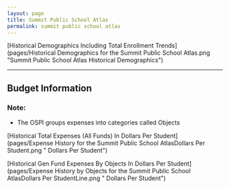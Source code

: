 ```yaml
---
layout: page
title: Summit Public School Atlas
permalink: summit public school atlas
---
```



[Historical Demographics Including Total Enrollment Trends](pages/Historical Demographics for the Summit Public School Atlas.png "Summit Public School Atlas Historical Demographics")

___

## Budget Information
### Note:
- The OSPI groups expenses into categories called Objects

[Historical Total Expenses (All Funds) In Dollars Per Student](pages/Expense History for the Summit Public School AtlasDollars Per Student.png " Dollars Per Student")

[Historical Gen Fund Expenses By Objects In Dollars Per Student](pages/Expense History by Objects for the Summit Public School AtlasDollars Per StudentLine.png " Dollars Per Student")

